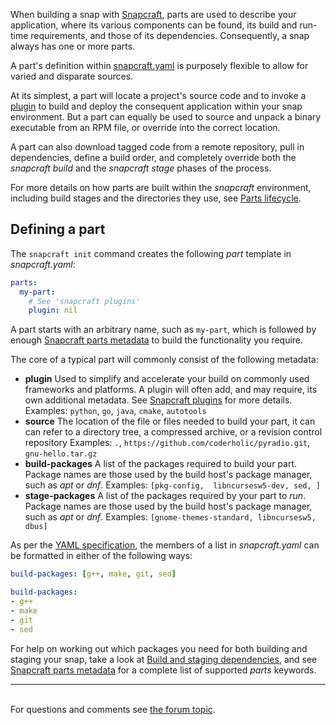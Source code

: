 When building a snap with [Snapcraft](snapcraft-overview.md), parts are used to describe your application, where its various components can be found, its build and run-time requirements, and those of its dependencies. Consequently, a snap always has one or more parts.

A part's definition within [snapcraft.yaml](the-snapcraft-format.md) is purposely flexible to allow for varied and disparate sources. 

At its simplest, a part will locate a project's source code and to invoke a [plugin](snapcraft-plugins.md) to build and deploy the consequent application within your snap environment. But a part can equally be used to source and unpack a binary executable from an RPM file, or override into the correct location.

A part can also download tagged code from a remote repository, pull in dependencies, define a build order, and completely override both the *snapcraft build* and the *snapcraft stage* phases of the process.

For more details on how parts are built within the *snapcraft* environment, including build stages and the directories they use, see [Parts lifecycle](/t/parts-lifecycle/12231).

## Defining a part

The `snapcraft init` command creates the following *part* template in *snapcraft.yaml*:

```yaml
parts:
  my-part:
    # See 'snapcraft plugins'
    plugin: nil
```

A part starts with an arbitrary name, such as `my-part`, which is followed by enough [Snapcraft parts metadata](/t/snapcraft-parts-metadata/8336) to build the functionality you require.

The core of a typical part will commonly consist of the following metadata:

- **plugin**
  Used to simplify and accelerate your build on commonly used frameworks and platforms. A plugin will often add, and may require, its own additional metadata. See [Snapcraft plugins](snapcraft-plugins.md) for more details.
  Examples: `python`, `go`, `java`, `cmake`, `autotools`
- **source**
  The location of the file or files needed to build your part, it can can refer to a directory tree, a compressed archive, or a revision control repository
  Examples: `.`, `https://github.com/coderholic/pyradio.git`, `gnu-hello.tar.gz`
- **build-packages**
  A list of the packages required to build your part. Package names are those used by the build host's package manager, such as *apt* or *dnf*.
  Examples: `[pkg-config,  libncursesw5-dev, sed, ]`
- **stage-packages**
  A list of the packages required by your part to *run*. Package names are those used by the build host's package manager, such as *apt* or *dnf*. 
  Examples: `[gnome-themes-standard, libncursesw5, dbus]`

As per the [YAML specification](https://yaml.org/spec/), the members of a list in *snapcraft.yaml* can be formatted in either of the following ways:

```yaml
build-packages: [g++, make, git, sed]

build-packages:
- g++
- make
- git
- sed
```

For help on working out which packages you need for both building and staging your snap, take a look at [Build and staging dependencies](/t/build-and-staging-dependencies/11451), and see [Snapcraft parts metadata](/t/snapcraft-parts-metadata/8336) for a complete list of supported *parts* keywords.<br><hr><br><div class='footer'>For questions and comments see <a href='https://forum.snapcraft.io/t/adding-parts/11473'>the forum topic</a>.